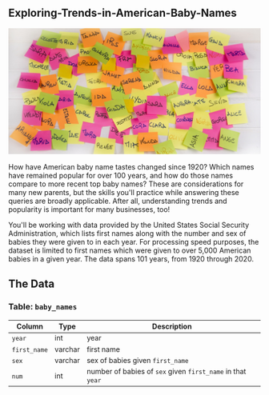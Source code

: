 ## Exploring-Trends-in-American-Baby-Names

![pic](baby_names.jpg)

How have American baby name tastes changed since 1920? Which names have remained popular for over 100 years, and how do those names compare to more recent top baby names? These are considerations for many new parents, but the skills you'll practice while answering these queries are broadly applicable. After all, understanding trends and popularity is important for many businesses, too!

You'll be working with data provided by the United States Social Security Administration, which lists first names along with the number and sex of babies they were given to in each year. For processing speed purposes, the dataset is limited to first names which were given to over 5,000 American babies in a given year. The data spans 101 years, from 1920 through 2020.

## The Data

### Table: `baby_names`

| Column      | Type    | Description                                                 |
|-------------|---------|-------------------------------------------------------------|
| `year`      | int     | year                                                        |
| `first_name`| varchar | first name                                                  |
| `sex`       | varchar | sex of babies given `first_name`                           |
| `num`       | int     | number of babies of `sex` given `first_name` in that `year` |
